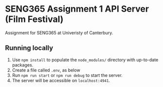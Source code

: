 # SENG365 Assignment 1 API Server (Film Festival)

Assignment for SENG365 at Univeristy of Canterbury.

## Running locally

1. Use `npm install` to populate the `node_modules/` directory with up-to-date packages.
2. Create a file called `.env`, as below
3. Run `npm run start` or `npm run debug` to start the server.
4. The server will be accessible on `localhost:4941`.
